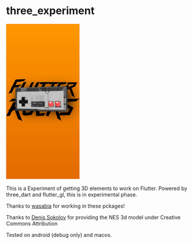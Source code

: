 # three_experiment



<img src="art/screenshot.jpg" width="200" />

This is a Experiment of getting 3D elements to work on Flutter. Powered by three_dart and
flutter_gl, this is in experimental phase.

Thanks to [wasabia](https://github.com/wasabia) for working in these pckages!

Thanks to [Denis Sokolov](https://sketchfab.com/donnichols) for providing the NES 3d model under
Creative Commons Attribution

Tested on android (debug only) and macos.

